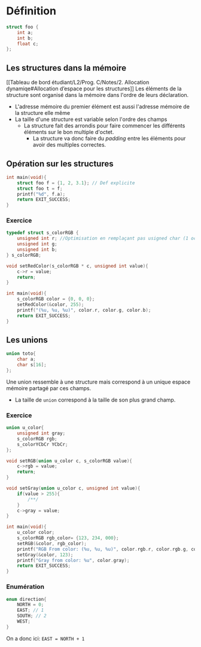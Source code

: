# Définition
```c
struct foo {
	int a;
	int b;
	float c;
};
```

## Les structures dans la mémoire
[[Tableau de bord étudiant/L2/Prog. C/Notes/2. Allocation dynamiqe#Allocation d’espace pour les structures]]
Les éléments de la structure sont organisé dans la mémoire dans l'ordre de leurs déclaration.
- L'adresse mémoire du premier élément est aussi l'adresse mémoire de la structure elle même
- La taille d'une structure est variable selon l'ordre des champs
	- La structure fait des arrondis pour faire commencer les différents éléments sur le bon multiple d'octet.
	  - La structure va donc faire du *padding* entre les éléments pour avoir des multiples correctes.

## Opération sur les structures
```c
int main(void){
	struct foo f = {1, 2, 3.1}; // Def explicite
	struct foo t = f;
	printf("%d", f.a);
	return EXIT_SUCCESS;
}
```

### Exercice
```c
typedef struct s_colorRGB {
	unsigned int r; //Optimisation en remplaçant pas usigned char (1 octet)
	unsigned int g;
	unsigned int b;
} s_colorRGB;

void setRedColor(s_colorRGB * c, unsigned int value){
	c->r = value;
	return;
}

int main(void){
	s_colorRGB color = {0, 0, 0};
	setRedColor(&color, 255);
	printf("(%u, %u, %u)", color.r, color.g, color.b);
	return EXIT_SUCCESS;
}
```

## Les unions
```c
union toto{
	char a;
	char s[16];
};
```
Une union ressemble à une structure mais correspond à un unique espace mémoire partagé par ces champs.
- La taille de `union` correspond à la taille de son plus grand champ.

### Exercice
```c
union u_color{
	unsigned int gray;
	s_colorRGB rgb;
	s_colorYCbCr YCbCr;
};

void setRGB(union u_color c, s_colorRGB value){
	c->rgb = value;
	return;
}

void setGray(union u_color c, unsigned int value){
	if(value > 255){
		/**/
	}
	c->gray = value;
}

int main(void){
	u_color color;
	s_colorRGB rgb_color= {123, 234, 000};
	setRGB(&color, rgb_color);
	printf("RGB From color: (%u, %u, %u)", color.rgb.r, color.rgb.g, color.rgb.b);
	setGray(&color, 123);
	printf("Gray from color: %u", color.gray);
	return EXIT_SUCCESS;
}
```

### Enumération
```c
enum direction{
	NORTH = 0;
	EAST; // 1
	SOUTH; // 2
	WEST;
}
```
On a donc ici: `EAST = NORTH + 1` 